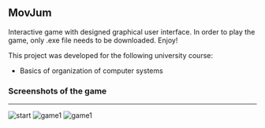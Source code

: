 ## MovJum

Interactive game with designed graphical user interface.
In order to play the game, only .exe file needs to be downloaded. Enjoy!

This project was developed for the following university course:
* Basics of organization of computer systems

### Screenshots of the game
<hr>

![start](https://user-images.githubusercontent.com/44722312/125033730-fb89f680-e08f-11eb-8b7f-991a75c645a4.png)
![game1](https://user-images.githubusercontent.com/44722312/125033774-093f7c00-e090-11eb-85fd-8832cf2550e1.png)
![game1](https://user-images.githubusercontent.com/44722312/125033774-093f7c00-e090-11eb-85fd-8832cf2550e1.png)
